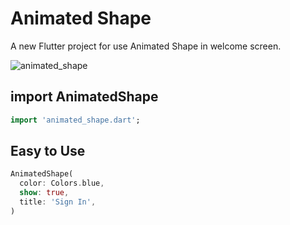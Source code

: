 # Animated Shape

A new Flutter project for use Animated Shape in welcome screen.


![animated_shape](https://user-images.githubusercontent.com/28589666/206635599-946b951d-e3d2-4e43-8044-7190e0face18.gif)

## import AnimatedShape
```dart
import 'animated_shape.dart';
```

## Easy to Use
```dart
AnimatedShape(
  color: Colors.blue,
  show: true,
  title: 'Sign In',
)
```
